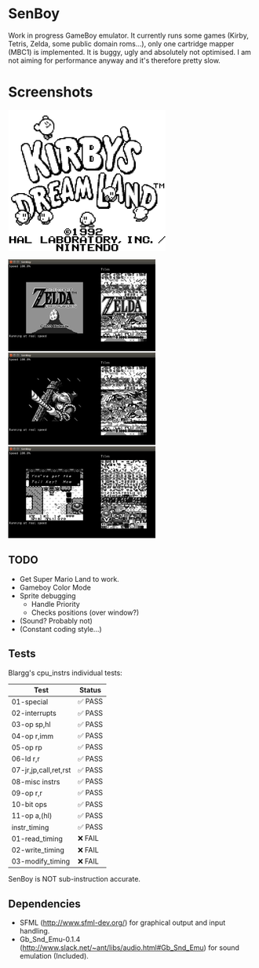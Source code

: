 # SenBoy

Work in progress GameBoy emulator. It currently runs some games (Kirby, Tetris, Zelda, some public domain roms...), only one cartridge mapper (MBC1) is implemented.
It is buggy, ugly and absolutely not optimised. I am not aiming for performance anyway and it's therefore pretty slow.

# Screenshots

![Kirby on SenBoy](img/SenBoy_Kirby.png)

<img src="img/SenBoy_Zelda0.png" width=300 /> <img src="img/SenBoy_Zelda1.png" width=300 /> <img src="img/SenBoy_Zelda2.png" width=300 />

## TODO
* Get Super Mario Land to work.
* Gameboy Color Mode
* Sprite debugging
  * Handle Priority
  * Checks positions (over window?)
* (Sound? Probably not)
* (Constant coding style...)

## Tests

Blargg's cpu_instrs individual tests:

Test					| Status
------------------------|--------
01-special				| :white_check_mark: PASS
02-interrupts			| :white_check_mark: PASS
03-op sp,hl				| :white_check_mark: PASS
04-op r,imm				| :white_check_mark: PASS
05-op rp				| :white_check_mark: PASS
06-ld r,r				| :white_check_mark: PASS
07-jr,jp,call,ret,rst	| :white_check_mark: PASS
08-misc instrs			| :white_check_mark: PASS
09-op r,r				| :white_check_mark: PASS
10-bit ops				| :white_check_mark: PASS
11-op a,(hl)			| :white_check_mark: PASS
instr_timing			| :white_check_mark: PASS
01-read_timing			| :x: FAIL
02-write_timing			| :x: FAIL
03-modify_timing		| :x: FAIL

SenBoy is NOT sub-instruction accurate.

## Dependencies
* SFML (http://www.sfml-dev.org/) for graphical output and input handling.
* Gb_Snd_Emu-0.1.4 (http://www.slack.net/~ant/libs/audio.html#Gb_Snd_Emu) for sound emulation (Included).
